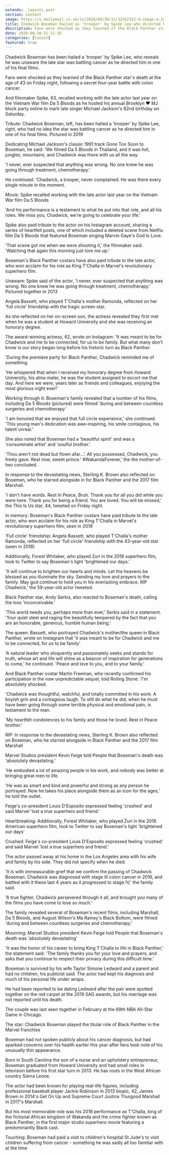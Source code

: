 ```yaml
---
extends: _layouts.post
section: content
image: https://i.dailymail.co.uk/1s/2020/08/30/11/32562352-0-image-a-182_1598783097493.jpg 
title: Chadwick Boseman hailed as 'trooper' by Spike Lee who directed him in Da 5 Bloods 
description: Fans were shocked as they learned of the Black Panther star's death at the age of 43 on Friday night, following a secret four-year battle with colon cancer. 
date: 2020-08-30-21-11-35 
categories: [latest] 
featured: true 
--- 
```

Chadwick Boseman has been hailed a 'trooper' by Spike Lee, who reveals he was unaware the late star was battling cancer as he directed him in one of his final films.

Fans were shocked as they learned of the Black Panther star's death at the age of 43 on Friday night, following a secret four-year battle with colon cancer.

And filmmaker Spike, 63, recalled working with the late actor last year on the Vietnam War film Da 5 Bloods as he hosted his annual Brooklyn ♥ MJ block party online to mark late singer Michael Jackson's 62nd birthday on Saturday.

Tribute: Chadwick Boseman, left, has been hailed a 'trooper' by Spike Lee, right, who had no idea the star was battling cancer as he directed him in one of his final films. Pictured in 2019

Dedicating Michael Jackson's classic 1991 track Gone Too Soon to Boseman, he said: 'We filmed Da 5 Bloods in Thailand, and it was hot, jungles, mountains, and Chadwick was there with us all the way.

'I never, ever suspected that anything was wrong. No one knew he was going through treatment, chemotherapy.'

He continued: 'Chadwick, a trooper, never complained. He was there every single minute in the moment.

Movie: Spike recalled working with the late actor last year on the Vietnam War film Da 5 Bloods

'And his performance is a testament to what he put into that role, and all his roles. We miss you, Chadwick, we're going to celebrate your life.'

Spike also paid tribute to the actor on his Instagram account, sharing a series of heartfelt posts, one of which included a deleted scene from Netlfix film Da 5 Bloods that featured Boseman singing Marvin Gaye's God Is Love. 

'That scene got me when we were shooting it,' the filmmaker said. 'Watching that again this morning just tore me up.'

Boseman's Black Panther costars have also paid tribute to the late actor, who won acclaim for his role as King T'Challa in Marvel's revolutionary superhero film. 

Unaware: Spike said of the actor, 'I never, ever suspected that anything was wrong. No one knew he was going through treatment, chemotherapy.' Pictured together in 2013

Angela Bassett, who played T'Challa's mother Ramonda, reflected on her 'full circle' friendship with the tragic screen star.  

As she reflected on her on-screen son, the actress revealed they first met when he was a student at Howard University and she was receiving an honorary degree.

The award-winning actress, 62, wrote on Instagram: 'It was meant to be for Chadwick and me to be connected, for us to be family. But what many don't know is our story began long before his historic turn as Black Panther.

'During the premiere party for Black Panther, Chadwick reminded me of something.

'He whispered that when I received my honorary degree from Howard University, his alma mater, he was the student assigned to escort me that day. And here we were, years later as friends and colleagues, enjoying the most glorious night ever!' 

Working through it: Boseman's family revealed that a number of his films, including Da 5 Bloods (pictured) were filmed 'during and between countless surgeries and chemotherapy'

'I am honored that we enjoyed that full circle experience,' she continued. 'This young man's dedication was awe-inspiring, his smile contagious, his talent unreal.'

She also noted that Boseman had a 'beautiful spirit' and was a 'consummate artist' and 'soulful brother.' 

'Thou aren't not dead but flown afar...'. All you possessed, Chadwick, you freely gave. Rest now, sweet prince.' #WakandaForever,' the the mother-of-two concluded.  

In response to the devastating news, Sterling K. Brown also reflected on Boseman, who he starred alongside in for Black Panther and the 2017 film Marshall.  

'I don't have words. Rest In Peace, Bruh. Thank you for all you did while you were here. Thank you for being a friend. You are loved. You will be missed,' the This Is Us star, 44, tweeted on Friday night. 

In memory: Boseman's Black Panther costars have paid tribute to the late actor, who won acclaim for his role as King T'Challa in Marvel's revolutionary superhero film; seen in 2019

'Full circle' friendship: Angela Bassett, who played T'Challa's mother Ramonda, reflected on her 'full circle' friendship with the 43-year-old star (seen in 2018)

Additionally, Forest Whitaker, who played Zuri in the 2018 superhero film, took to Twitter to say Boseman's light 'brightened our days.'

'It will continue to brighten our hearts and minds. Let the heavens be blessed as you illuminate the sky. Sending my love and prayers to the family. May god continue to hold you in his everlasting embrace. RIP Chadwick,' the 59-year-old actor tweeted.  

Black Panther star, Andy Serkis, also reacted to Boseman's death, calling the loss 'inconceivable.'

'This world needs you, perhaps more than ever,' Serkis said in a statement. 'Your quiet steel and raging fire beautifully tempered by the fact that you are an honorable, generous, humble human being.'

The queen: Bassett, who portrayed Chadwick's mother/the queen in Black Panther, wrote on Instagram that 'it was meant to be for Chadwick and me to be connected, for us to be family'

'A natural leader who eloquently and passionately seeks and stands for truth, whose art and life will shine as a beacon of inspiration for generations to come,' he continued. 'Peace and love to you, and to your family.'

And Black Panther costar Martin Freeman, who recently confirmed his participation in the now unpredictable sequel, told Rolling Stone: 'I'm absolutely shocked.

'Chadwick was thoughtful, watchful, and totally committed in his work. A boyish grin and a contagious laugh. To still do what he did, when he must have been going through some terrible physical and emotional pain, is testament to the man.

'My heartfelt condolences to his family and those he loved. Rest in Peace brother.' 

RIP: In response to the devastating news, Sterling K. Brown also reflected on Boseman, who he starred alongside in Black Panther and the 2017 film Marshall

Marvel Studios president Kevin Feige told People that Boseman's death was 'absolutely devastating.' 

'He embodied a lot of amazing people in his work, and nobody was better at bringing great men to life.

'He was as smart and kind and powerful and strong as any person he portrayed. Now he takes his place alongside them as an icon for the ages,' he told the outlet. 

Feige's co-president Louis D'Esposito expressed feeling 'crushed' and said Marvel 'lost a true superhero and friend.'  

Heartbreaking: Additionally, Forest Whitaker, who played Zuri in the 2018 American superhero film, took to Twitter to say Boseman's light 'brightened our days'

Crushed: Feige's co-president Louis D'Esposito expressed feeling 'crushed' and said Marvel 'lost a true superhero and friend.'

The actor passed away at his home in the Los Angeles area with his wife and family by his side. They did not specify when he died.

'It is with immeasurable grief that we confirm the passing of Chadwick Boseman. Chadwick was diagnosed with stage III colon cancer in 2016, and battled with it these last 4 years as it progressed to stage IV,' the family said. 

'A true fighter, Chadwick persevered through it all, and brought you many of the films you have come to love so much.' 

The family revealed several of Boseman's recent films, including Marshall, Da 5 Bloods, and August Wilson's Ma Rainey's Black Bottom, were filmed 'during and between countless surgeries and chemotherapy.'

Mourning: Marvel Studios president Kevin Feige told People that Boseman's death was 'absolutely devastating'

'It was the honor of his career to bring King T'Challa to life in Black Panther,' the statement said. 'The family thanks you for your love and prayers, and asks that you continue to respect their privacy during this difficult time.'

Boseman is survived by his wife Taylor Simone Ledward and a parent and had no children, his publicist said. The actor had kept his diagnosis and much of his personal life under wraps.

He had been reported to be dating Ledward after the pair were spotted together on the red carpet at the 2019 SAG awards, but his marriage was not reported until his death.

The couple was last seen together in February at the 69th NBA All-Star Game in Chicago.

The star: Chadwick Boseman played the titular role of Black Panther in the Marvel franchise

Boseman had not spoken publicly about his cancer diagnosis, but had sparked concerns over his health earlier this year after fans took note of his unusually thin appearance. 

Born in South Carolina the son of a nurse and an upholstery entrepreneur, Boseman graduated from Howard University and had small roles in television before his first star turn in 2013. He has roots in the West African country Sierra Leone.

The actor had been known for playing real-life figures, including professional baseball player Jackie Robinson in 2013 biopic, 42, James Brown in 2014's Get On Up and Supreme Court Justice Thurgood Marshall in 2017's Marshall.

But his most memorable role was his 2018 performance as T'Challa, king of the fictional African kingdom of Wakanda and the crime fighter known as Black Panther, in the first major studio superhero movie featuring a predominantly Black cast. 

Touching: Boseman had paid a visit to children's hospital St Jude's to visit children suffering from cancer - something he was sadly all too familiar with at the time

